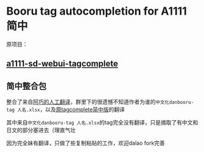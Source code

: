 # Booru tag autocompletion for A1111 简中

原项目：
## [a1111-sd-webui-tagcomplete]([./README_ZH.md](https://github.com/DominikDoom/a1111-sd-webui-tagcomplete))


## 简中整合包

整合了来自[阿巧的人工翻译](https://ngabbs.com/read.php?tid=33869519)，群里下的很遗憾不知道作者为谁的`中文化danbooru-tag 人名.xlsx`，以及[原tagcomplete简中版](https://github.com/sgmklp/tag-for-autocompletion-with-translation)的翻译

其中来自`中文化danbooru-tag 人名.xlsx`的tag完全没有翻译，只是摘取了有中文和日文的部分塞进去（理直气壮

因为完全妹有翻译，只做了些复制粘贴的工作，欢迎dalao fork完善
